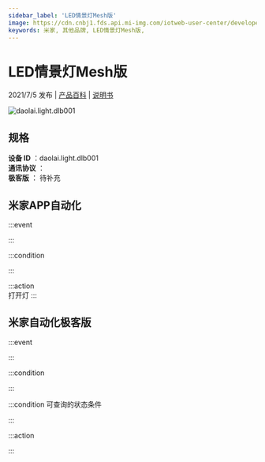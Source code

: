 ```yaml
---
sidebar_label: 'LED情景灯Mesh版'
image: https://cdn.cnbj1.fds.api.mi-img.com/iotweb-user-center/developer_16790718585866kXC5QCy.png?GalaxyAccessKeyId=AKVGLQWBOVIRQ3XLEW&Expires=9223372036854775807&Signature=Oj/oUs7h9m1Y9JM3dTNe7DcS2Ug=
keywords: 米家, 其他品牌, LED情景灯Mesh版, 
---
```

# LED情景灯Mesh版

2021/7/5 发布 | [产品百科](https://home.mi.com/webapp/content/baike/product/index.html?model=daolai.light.dlb001/) | [说明书](https://home.mi.com/views/introduction.html?model=daolai.light.dlb001&region=cn)

![daolai.light.dlb001](https://cdn.cnbj1.fds.api.mi-img.com/iotweb-user-center/developer_16790718585866kXC5QCy.png?GalaxyAccessKeyId=AKVGLQWBOVIRQ3XLEW&Expires=9223372036854775807&Signature=Oj/oUs7h9m1Y9JM3dTNe7DcS2Ug=)

## 规格  
> 
**设备 ID** ：daolai.light.dlb001  
**通讯协议** ：  
**极客版**  ： 待补充 


## 米家APP自动化  

:::event  

:::

:::condition  

:::

:::action   
打开灯
:::

## 米家自动化极客版  

:::event  

:::

:::condition  

:::

:::condition 可查询的状态条件  

:::

:::action  

:::

        
